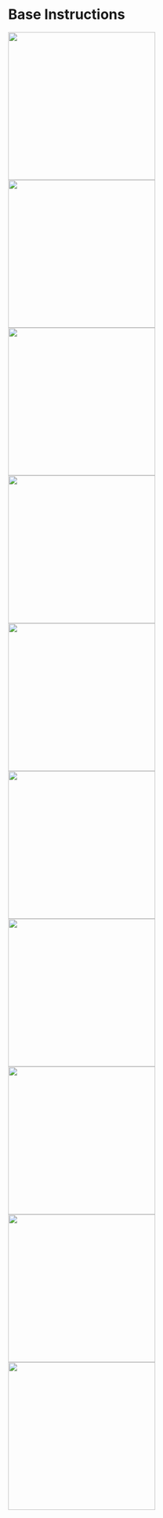 # Base Instructions

<img src="../images/base/step_1.jpg" width=300>
<img src="../images/base/step_2.jpg" width=300>
<img src="../images/base/step_3.jpg" width=300>
<img src="../images/base/step_4.jpg" width=300>
<img src="../images/base/step_5.jpg" width=300>
<img src="../images/base/step_6.jpg" width=300>
<img src="../images/base/step_7.jpg" width=300>
<img src="../images/base/step_8.jpg" width=300>
<img src="../images/base/step_9.jpg" width=300>
<img src="../images/base/step_10.jpg" width=300>
